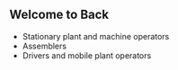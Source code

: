 ## Welcome to Back
- Stationary plant and machine operators
- Assemblers
- Drivers and mobile plant operators
